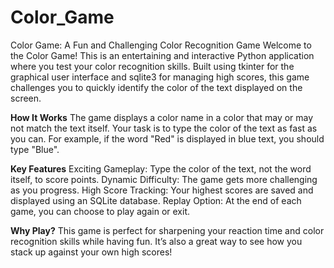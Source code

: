 # Color_Game
Color Game: A Fun and Challenging Color Recognition Game
Welcome to the Color Game! This is an entertaining and interactive Python application where you test your color recognition skills. Built using tkinter for the graphical user interface and sqlite3 for managing high scores, this game challenges you to quickly identify the color of the text displayed on the screen.

**How It Works**
The game displays a color name in a color that may or may not match the text itself. Your task is to type the color of the text as fast as you can. For example, if the word "Red" is displayed in blue text, you should type "Blue".

**Key Features**
Exciting Gameplay: Type the color of the text, not the word itself, to score points.
Dynamic Difficulty: The game gets more challenging as you progress.
High Score Tracking: Your highest scores are saved and displayed using an SQLite database.
Replay Option: At the end of each game, you can choose to play again or exit.

**Why Play?**
This game is perfect for sharpening your reaction time and color recognition skills while having fun. It’s also a great way to see how you stack up against your own high scores!
